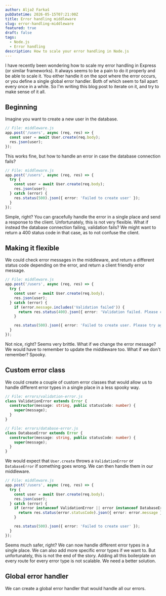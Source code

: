 ```yaml
---
author: Aljaž Farkaš
pubDatetime: 2026-05-15T07:21:00Z
title: Error handling middleware
slug: error-handling-middleware
featured: true
draft: false
tags:
  - Node.js
  - Error handling
description: How to scale your error handling in Node.js
---
```


I have recently been wondering how to scale my error handling in Express (or similar frameworks). It always seems to be a pain to do it properly and be able to scale it. You either handle it on the spot where the error occurs, or you define a single global error handler. Both of which seem to fail apart every once in a while. So I'm writing this blog post to iterate on it, and try to make sense of it all.

## Beginning

Imagine you want to create a new user in the database.

```ts
// File: middleware.js
app.post('/users', async (req, res) => {
  const user = await User.create(req.body);
  res.json(user);
});
```

This works fine, but how to handle an error in case the database connection fails?

```ts
// File: middleware.js
app.post('/users', async (req, res) => {
  try {
    const user = await User.create(req.body);
    res.json(user);
  } catch (error) {
    res.status(500).json({ error: 'Failed to create user' });
  }
});
```

Simple, right? You can gracefully handle the error in a single place and send a response to the client. Unfortunately, this is not very flexible. What if instead the database connection failing, validation fails? We might want to return a 400 status code in that case, as to not confuse the client.

## Making it flexible

We could check error messages in the middleware, and return a different status code depending on the error, and return a client friendly error message.

```ts
// File: middleware.js
app.post('/users', async (req, res) => {
  try {
    const user = await User.create(req.body);
    res.json(user);
  } catch (error) {
    if (error.message.includes('Validation failed')) {
      return res.status(400).json({ error: 'Validation failed. Please check your input.' });
    }

    res.status(500).json({ error: 'Failed to create user. Please try again later.' });
  }
});
```

Not nice, right? Seems very brittle. What if we change the error message? We would have to remember to update the middleware too. What if we don't remember? Spooky.

## Custom error class

We could create a couple of custom error classes that would allow us to handle different error types in a single place in a less spooky way.

```ts
// File: errors/validation-error.js
class ValidationError extends Error {
  constructor(message: string, public statusCode: number) {
    super(message);
  }
}

// File: errors/database-error.js
class DatabaseError extends Error {
  constructor(message: string, public statusCode: number) {
    super(message);
  }
}
```

We would expect that `User.create` throws a `ValidationError` or `DatabaseError` if something goes wrong. We can then handle them in our middleware.

```ts
// File: middleware.js
app.post('/users', async (req, res) => {
  try {
    const user = await User.create(req.body);
    res.json(user);
  } catch (error) {
    if (error instanceof ValidationError || error instanceof DatabaseError) {
      return res.status(error.statusCode).json({ error: error.message });
    }

    res.status(500).json({ error: 'Failed to create user' });
  }
});
```

Seems much safer, right? We can now handle different error types in a single place. We can also add more specific error types if we want to. But unfortunately, this is not the end of the story.
Adding all this boilerplate on every route for every error type is not scalable. We need a better solution.

## Global error handler

We can create a global error handler that would handle all our errors.


